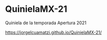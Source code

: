 # QuinielaMX-21
Quiniela de la temporada Apertura 2021

https://jorgelcuamatzi.github.io/QuinielaMX-21/
